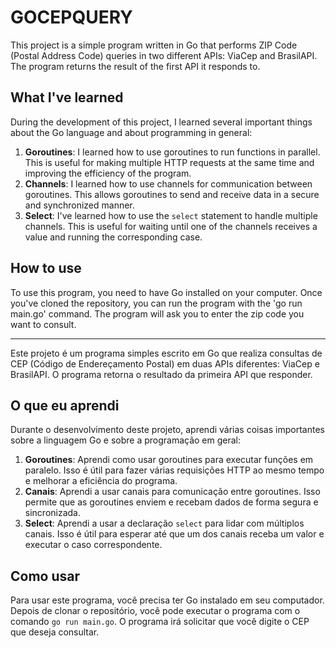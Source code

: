 # GOCEPQUERY

This project is a simple program written in Go that performs ZIP Code (Postal Address Code) queries in two different APIs: ViaCep and BrasilAPI. The program returns the result of the first API it responds to.

## What I've learned

During the development of this project, I learned several important things about the Go language and about programming in general:
1. **Goroutines**: I learned how to use goroutines to run functions in parallel. This is useful for making multiple HTTP requests at the same time and improving the efficiency of the program.
2. **Channels**: I learned how to use channels for communication between goroutines. This allows goroutines to send and receive data in a secure and synchronized manner.
3. **Select**: I've learned how to use the `select` statement to handle multiple channels. This is useful for waiting until one of the channels receives a value and running the corresponding case.

## How to use

To use this program, you need to have Go installed on your computer. Once you've cloned the repository, you can run the program with the 'go run main.go' command. The program will ask you to enter the zip code you want to consult.

----

Este projeto é um programa simples escrito em Go que realiza consultas de CEP (Código de Endereçamento Postal) em duas APIs diferentes: ViaCep e BrasilAPI. O programa retorna o resultado da primeira API que responder.

## O que eu aprendi

Durante o desenvolvimento deste projeto, aprendi várias coisas importantes sobre a linguagem Go e sobre a programação em geral:
1. **Goroutines**: Aprendi como usar goroutines para executar funções em paralelo. Isso é útil para fazer várias requisições HTTP ao mesmo tempo e melhorar a eficiência do programa.
2. **Canais**: Aprendi a usar canais para comunicação entre goroutines. Isso permite que as goroutines enviem e recebam dados de forma segura e sincronizada.
3. **Select**: Aprendi a usar a declaração `select` para lidar com múltiplos canais. Isso é útil para esperar até que um dos canais receba um valor e executar o caso correspondente.

## Como usar

Para usar este programa, você precisa ter Go instalado em seu computador. Depois de clonar o repositório, você pode executar o programa com o comando `go run main.go`. O programa irá solicitar que você digite o CEP que deseja consultar.
